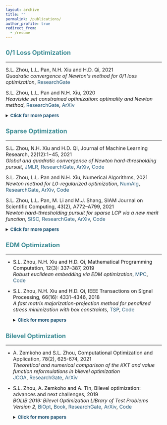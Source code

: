 ```yaml
---
layout: archive
title: ""
permalink: /publications/
author_profile: true
redirect_from:
  - /resume
---
```


## <span style="color:#3D8C95"><b style="font-size:20px"> 0/1 Loss Optimization</b></span> 
---

<font size=3>S.L. Zhou, L.L. Pan, N.H. Xiu and H.D. Qi, 2021 <br>
<i>Quadratic convergence of Newton's method for 0/1 loss optimization</i>,
<a style="text-decoration:none; color:#225675" href="https://www.researchgate.net/publication/350442413">ResearchGate</a></font>
  
<font size=3>S.L. Zhou, L.L. Pan and N.H. Xiu, 2020 <br>
<i>Heaviside set constrained optimization: optimality and Newton method</i>,
<a style="text-decoration:none; color:#225675" href="https://www.researchgate.net/publication/343362652">ResearchGate</a>,
<a style="text-decoration:none; color:#225675" href="https://arxiv.org/abs/2007.15737">ArXiv</a><br></font> 
  
<details markdown="1"> 
<summary><span style="color:#225675"><b style="font-size:15px">Click for more papers</b></span> </summary> 

<font size=3>S.L. Zhou, Z.Y. Luo and N.H. Xiu, 2021 <br> 
<i>Computing one-bit compressive sensing via double-sparsity constrained optimization</i>,
<a style="text-decoration:none; color:#225675" href="https://www.researchgate.net/publication/348371863">ResearchGate</a>,
<a style="text-decoration:none; color:#225675" href="https://arxiv.org/abs/2101.03599">ArXiv</a>,
<a style="text-decoration:none; color:#225675" href="https://github.com/ShenglongZhou/GPSP">Code</a></font>

<font size=3>H.J. Wang, Y.H. Shao, S.L. Zhou, C. Zhang and N.H. Xiu, 2019 <br>
<i>Support vector machine classifier via L0/1 soft-margin loss</i>,
<a style="text-decoration:none; color:#225675" href="https://www.researchgate.net/publication/338717629">ResearchGate</a>,
<a style="text-decoration:none; color:#225675" href="https://arxiv.org/abs/1912.07418">ArXiv</a>,
<a style="text-decoration:none; color:#225675" href="https://github.com/Huajun-Wang/L01ADMM">Code</a></font>

</details> 
 


## <span style="color:#3D8C95"><b style="font-size:20px">Sparse Optimization</b></span>
---

<font size=3> S.L. Zhou, N.H. Xiu and H.D. Qi, Journal of Machine Learning Research, 22(12):1−45, 2021<br>
  <i>Global and quadratic convergence of Newton hard-thresholding pursuit</i>,
  <a style="text-decoration:none; color:#225675" href="https://jmlr.org/papers/v22/19-026.html">JMLR</a>, 
  <a style="text-decoration:none; color:#225675" href="https://www.researchgate.net/publication/330224407">ResearchGate</a>, 
  <a style="text-decoration:none; color:#225675" href="https://arxiv.org/abs/1901.02763">ArXiv</a>, 
  <a style="text-decoration:none; color:#225675" href="https://github.com/ShenglongZhou/NHTPver2">Code</a></font>
  
<font size=3> S.L. Zhou, L.L. Pan and N.H. Xiu,  Numerical Algorithms, 2021 <br>
  <i>Newton method  for L0-regularized optimization</i>,
  <a style="text-decoration:none; color:#225675" href="https://doi.org/10.1007/s11075-021-01085-x">NumAlg</a>, 
  <a style="text-decoration:none; color:#225675" href="https://www.researchgate.net/publication/340563338">ResearchGate</a>, 
  <a style="text-decoration:none; color:#225675" href="https://arxiv.org/abs/2004.05132">ArXiv</a>, 
  <a style="text-decoration:none; color:#225675" href="https://github.com/ShenglongZhou/NL0R">Code</a></font>
  
<font size=3>S.L. Zhou, L.L. Pan, M. Li and M.J. Shang, SIAM Journal on Scientific Computing, 43(2), A772–A799, 2021 <br>
  <i>Newton hard-thresholding pursuit for sparse LCP via a new merit function</i>,
  <a style="text-decoration:none; color:#225675" href="https://doi.org/10.1137/19M1301539">SISC</a>, 
  <a style="text-decoration:none; color:#225675" href="https://www.researchgate.net/publication/337948990">ResearchGate</a>,
  <a style="text-decoration:none; color:#225675" href="https://arxiv.org/abs/2004.02244">ArXiv</a>,
  <a style="text-decoration:none; color:#225675" href="https://github.com/ShenglongZhou/NHTPver2">Code</a><br></font> 
  
<details markdown="1"> 
  <summary><span style="color:#225675"><b style="font-size:15px">Click for more papers</b></span> </summary> 
    
  * <font size=3>S.L. Zhou, 2020 <br>
    <i>Sparse SVM for sufficient data reduction</i>,
    <a style="text-decoration:none; color:#225675" href="https://www.researchgate.net/publication/341883040">ResearchGate</a>,
    <a style="text-decoration:none; color:#225675" href="https://arxiv.org/abs/2005.13771">ArXiv</a>,
    <a style="text-decoration:none; color:#225675" href="https://github.com/ShenglongZhou/NSSVM">Code</a></font>

  * <font size=3>X.R. Li, N.H. Xiu and  S.L. Zhou, Journal of Optimization Theory and Applications, 184, 895–930, 2019 <br>
    <i>Matrix optimization over low-rank spectral sets: stationary points, local and global minimizers</i>,
    <a style="text-decoration:none; color:#225675" href="https://link.springer.com/article/10.1007%2Fs10957-019-01606-8">JOTA</a>,
    <a style="text-decoration:none; color:#225675" href="https://www.researchgate.net/publication/327581904">ResearchGate</a></font>

  * <font size=3>R. Wang, N.H. Xiu and  S.L. Zhou, 2021 <br>
    <i>Newton method for sparse logistic regression: quadratic convergence and extensive simulations</i>,
    <a style="text-decoration:none; color:#225675" href="https://www.researchgate.net/publication/330224305">ResearchGate</a>,
    <a style="text-decoration:none; color:#225675" href="https://arxiv.org/abs/1901.02768">ArXiv</a>,
    <a style="text-decoration:none; color:#225675" href="https://github.com/ShenglongZhou/NSLR">Code</a></font>

  * <font size=3>L.L. Pan,  S.L. Zhou, N.H. Xiu and H.D. Qi, Pacific Journal of Optimization,  13(2): 325-353, 2017 <br>
    <i>A convergent iterative hard thresholding for sparsity and nonnegativity constrained optimization</i>,
    <a style="text-decoration:none; color:#225675" href="http://www.yokohamapublishers.jp/online2/oppjo/vol13/p325.html">PJO</a>,
    <a style="text-decoration:none; color:#225675" href="https://www.researchgate.net/publication/299519906">ResearchGate</a>,
    <a style="text-decoration:none; color:#225675" href="https://arxiv.org/abs/1406.7178">ArXiv</a>,
    <a style="text-decoration:none; color:#225675" href="https://github.com/ShenglongZhou/IIHT">Code</a></font>

  * <font size=3>L.J. Zhang, L.C. Kong and  S.L. Zhou, Journal of Industrial and Management Optimization,   13 (1): 93 - 112, 2017 <br>
    <i>A smoothing iterative method for quantile regression with nonconvex lp Penalty</i>,
    <a style="text-decoration:none; color:#225675" href="https://aimsciences.org/article/doi/10.3934/jimo.2016006">JIMO</a></font>

  * <font size=3>Y.Q. Liu, G.K. Liu, X.C. Xiu and  S.L. Zhou, Pacific Journal of Optimization,   13(2): 279-300, 2017 <br>
    <i>The L1-penalized quantile regression for traditional Chinese medicine syndrome manifestation</i>,
    <a style="text-decoration:none; color:#225675" href="http://www.yokohamapublishers.jp/online2/oppjo/vol13/p279.html">PJO</a></font>

  * <font size=3>S.L. Zhou, N.H. Xiu, Y.N. Wang, L.C. Kong and H.D. Qi, Information and Inference,  5(1): 76-102, 2016 <br>
    <i>A Null-space-based weighted l1 minimization approach to compressed sensing</i>,
    <a style="text-decoration:none; color:#225675" href="https://academic.oup.com/imaiai/article/5/1/76/2357109">IMAIAI</a>,
    <a style="text-decoration:none; color:#225675" href="https://www.researchgate.net/publication/294109268">ResearchGate</a>,
    <a style="text-decoration:none; color:#225675" href="https://github.com/ShenglongZhou/MIRL1">Code</a></font>

  * <font size=3>L.L. Pan, N.H. Xiu and  S.L. Zhou, Journal of the Operations Research Society of China,  3(4): 421-439, 2015 <br>
    <i>On Solutions of Sparsity Constrained Optimization</i>,
    <a style="text-decoration:none; color:#225675" href="https://link.springer.com/article/10.1007/s40305-015-0101-3">JORSC</a></font>

  * <font size=3>S.L. Zhou, N.H. Xiu, Z.Y. Luo and L.C. Kong, Journal of the Operations Research Society of China,  3(2): 231-250, 2015 <br>
    <i>Sparse and low-rank covariance matrix estimation</i>,
    <a style="text-decoration:none; color:#225675" href="https://link.springer.com/article/10.1007/s40305-014-0058-7">JORSC</a>,
    <a style="text-decoration:none; color:#225675" href="https://github.com/ShenglongZhou/ADMM">Code</a></font>

  * <font size=3>M.J. Shang, S.L. Zhou and N.H. Xiu, Journal of Inequalities and Applications,  34, 2015 <br>
    <i>Extragradient thresholding methods For sparse solutions of co-coercive NCPs</i>,
    <a style="text-decoration:none; color:#225675" href="https://journalofinequalitiesandapplications.springeropen.com/articles/10.1186/s13660-015-0551-5">JIA</a></font>

  * <font size=3>M.J. Shang, C. Zhang, D.T. Peng and  S.L. Zhou, Optimization Letters,  9(6): 1231-1245, 2015 <br>
    <i>A half thresholding projection algorithm for sparse solutions of LCPs</i>,
    <a style="text-decoration:none; color:#225675" href="https://www.infona.pl/resource/bwmeta1.element.springer-doi-10_1007-S11590-014-0834-7">OPLE</a>,
    <a style="text-decoration:none; color:#225675" href="https://github.com/ShenglongZhou/HTPCP">Code</a></font>

  * <font size=3>S.L. Zhou, L.C. Kong and N.H. Xiu, Journal of the Operations Research Society of China,  1(2): 227-237, 2013 <br>
    <i>New bounds for RIC in compressed sensing</i>,
    <a style="text-decoration:none; color:#225675" href="https://link.springer.com/article/10.1007/s40305-013-0013-z">JORSC</a></font>

  </details> 


## <span style="color:#3D8C95"><b style="font-size:20px">EDM Optimization</b></span>
---

* <font size=3> S.L. Zhou, N.H. Xiu and H.D. Qi, Mathematical Programming Computation, 12(3): 337–387, 2019<br>
  <i>Robust euclidean embedding via EDM optimization</i>, 
  <a style="text-decoration:none; color:#225675" href="https://link.springer.com/article/10.1007/s12532-019-00168-0">MPC</a>,
  <a style="text-decoration:none; color:#225675" href="https://github.com/ShenglongZhou/PREEEDM">Code</a></font>
 
* <font size=3> S.L. Zhou, N.H. Xiu and H.D. Qi, IEEE Transactions on Signal Processing,  66(16): 4331-4346, 2018<br> 
  <i>A fast matrix majorization-projection method for penalized stress minimization with box constraints</i>,
  <a style="text-decoration:none; color:#225675" href="https://ieeexplore.ieee.org/document/8399531">TSP</a>,
  <a style="text-decoration:none; color:#225675" href="https://github.com/ShenglongZhou/SQREDM">Code</a><br></font> 
  
  <details markdown="1"> 
  <summary><span style="color:#225675"><b style="font-size:15px">Click for more papers</b></span> </summary>  
  
  * <font size=3> S.L. Zhou, N.H. Xiu and H.D. Qi, PhD Thesis, University of Southampton, 2018<br>
    <i>Majorization-projection methods for multidimensional scaling via Euclidean distance matrix optimization</i>,
    <a style="text-decoration:none; color:#225675" href="https://eprints.soton.ac.uk/429739/">Soton</a></font>
  
</details> 



## <span style="color:#3D8C95"><b style="font-size:20px">Bilevel Optimization</b></span>
---

* <font size=3> A. Zemkoho and  S.L. Zhou, Computational Optimization and Application, 78(2), 625-674, 2021 <br>
  <i>Theoretical and numerical comparison of the KKT and value function reformulations in bilevel optimization</i><br> 
  <a style="text-decoration:none; color:#225675" href="https://doi.org/10.1007/s10589-020-00250-7">JCOA</a>,
  <a style="text-decoration:none; color:#225675" href="https://www.researchgate.net/publication/340769764">ResearchGate</a>,
  <a style="text-decoration:none; color:#225675" href="https://arxiv.org/abs/2004.10830">ArXiv</a></font>
 
  
* <font size=3>S.L. Zhou, A. Zemkoho and A. Tin, Bilevel optimization: advances and next challenges, 2019 <br> 
  <i>BOLIB 2019: Bilevel Optimization LIBrary of Test Problems Version 2</i>,
  <a style="text-decoration:none; color:#225675" href="https://biopt.github.io/files/Paper.pdf">BiOpt</a>,
  <a style="text-decoration:none; color:#225675" href="https://www.springer.com/gp/book/9783030521189">Book</a>, 
  <a style="text-decoration:none; color:#225675" href="https://www.researchgate.net/publication/338375731">ResearchGate</a>,
  <a style="text-decoration:none; color:#225675" href="https://arxiv.org/abs/1812.00230">ArXiv</a>,
  <a style="text-decoration:none; color:#225675" href="https://biopt.github.io/bolib/">Code</a><br></font> 
  
  <details markdown="1"> 
  <summary><span style="color:#225675"><b style="font-size:15px">Click for more papers</b></span> </summary> 
  
   * <font size=3> A. Fischer, A. Zemkoho and  S.L. Zhou, 2019 <br>
     <i>Semismooth Newton-type method for bilevel optimization: Global convergence and extensive numerical experiments</i>,
     <a style="text-decoration:none; color:#225675" href="https://www.researchgate.net/publication/337943979">ResearchGate</a>,
     <a style="text-decoration:none; color:#225675" href="https://arxiv.org/abs/1912.07079">ArXiv</a></font>
  
    </details> 
